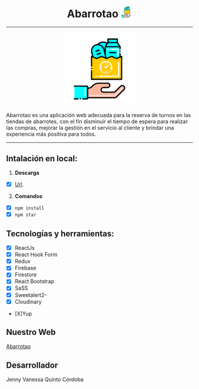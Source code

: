 <h1 align="center">
  Abarrotao
  <img src="https://raw.githubusercontent.com/MAKAIABootcamp/proyecto-abarrotao-jenny/main/src/assets/1.png" width="30px"/>
</h1>

---

<div align="center">
  <img src="https://raw.githubusercontent.com/MAKAIABootcamp/proyecto-abarrotao-jenny/main/src/assets/8.png" width="200px"/>
</div>
<p>
  Abarrotao es una aplicación web adecuada para la reserva de turnos en las tiendas de abarrotes, con el fin disminuir el tiempo de espera para realizar las compras, mejorar la gestión en el servicio al cliente y brindar una experiencia más positiva para todos.
</p>

---

## Intalación en local:
1. **Descarga**
- [X] [Url](https://github.com/MAKAIABootcamp/proyecto-abarrotao-jenny).

2. **Comandos** 
- [X] `npm install`
- [X] `npm star`

## Tecnologías y herramientas:
- [X] ReactJs
- [X] React Hook Form
- [X] Redux
- [X] Firebase
- [X] Firestore
- [X] React Bootstrap
- [X] SaSS
- [X] Sweetalert2- 
- [X] Cloudinary
- [X]Yup



## Nuestro Web
<a href="https://abarrotao-92241.firebaseapp.com/" target="_blank" rel="noreferrer">Abarrotao</a>

## Desarrollador
<p>
 Jenny Vanessa Quinto Córdoba
</p>


